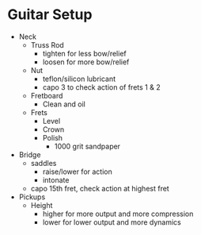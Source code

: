 # Guitar Setup

* Neck
  * Truss Rod
    * tighten for less bow/relief
    * loosen for more bow/relief
  * Nut
    * teflon/silicon lubricant
    * capo 3 to check action of frets 1 & 2
  * Fretboard
    * Clean and oil
  * Frets
    * Level
    * Crown
    * Polish
      * 1000 grit sandpaper
* Bridge
  * saddles
    * raise/lower for action
    * intonate
  * capo 15th fret, check action at highest fret
* Pickups
  * Height
    * higher for more output and more compression
    * lower for lower output and more dynamics